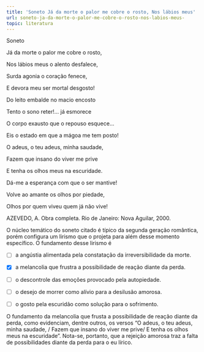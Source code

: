 ```yaml
---
title: 'Soneto Já da morte o palor me cobre o rosto, Nos lábios meus'
url: soneto-ja-da-morte-o-palor-me-cobre-o-rosto-nos-labios-meus-
topic: literatura
---
```



Soneto

Já da morte o palor me cobre o rosto,

Nos lábios meus o alento desfalece,

Surda agonia o coração fenece,

E devora meu ser mortal desgosto!

Do leito embalde no macio encosto

Tento o sono reter!... já esmorece

O corpo exausto que o repouso esquece...

Eis o estado em que a mágoa me tem posto!

O adeus, o teu adeus, minha saudade,

Fazem que insano do viver me prive

E tenha os olhos meus na escuridade.

Dá-me a esperança com que o ser mantive!

Volve ao amante os olhos por piedade,

Olhos por quem viveu quem já não vive!

AZEVEDO, A. Obra completa. Rio de Janeiro: Nova Aguilar, 2000.

O núcleo temático do soneto citado é típico da segunda geração romântica, porém configura um lirismo que o projeta para além desse momento específico. O fundamento desse lirismo é



- [ ] a angústia alimentada pela constatação da irreversibilidade da morte.
- [x] a melancolia que frustra a possibilidade de reação diante da perda.
- [ ] o descontrole das emoções provocado pela autopiedade.
- [ ] o desejo de morrer como alívio para a desilusão amorosa.
- [ ] o gosto pela escuridão como solução para o sofrimento.


O fundamento da melancolia que frusta a possibilidade de reação diante da perda, como evidenciam, dentre outros, os versos “O adeus, o teu adeus, minha saudade, / Fazem que insano do viver me prive/ E tenha os olhos meus na escuridade”. Nota-se, portanto, que a rejeição amorosa traz a falta de possibilidades diante da perda para o eu lírico.
